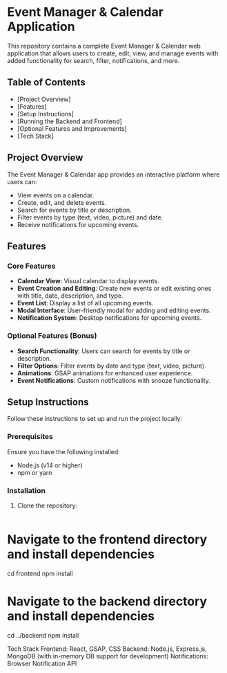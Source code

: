 # Event Manager & Calendar Application

This repository contains a complete Event Manager & Calendar web application that allows users to create, edit, view, and manage events with added functionality for search, filter, notifications, and more.

## Table of Contents
- [Project Overview]
- [Features]
- [Setup Instructions]
- [Running the Backend and Frontend]
- [Optional Features and Improvements]
- [Tech Stack]
## Project Overview
The Event Manager & Calendar app provides an interactive platform where users can:
- View events on a calendar.
- Create, edit, and delete events.
- Search for events by title or description.
- Filter events by type (text, video, picture) and date.
- Receive notifications for upcoming events.

## Features
### Core Features
- **Calendar View**: Visual calendar to display events.
- **Event Creation and Editing**: Create new events or edit existing ones with title, date, description, and type.
- **Event List**: Display a list of all upcoming events.
- **Modal Interface**: User-friendly modal for adding and editing events.
- **Notification System**: Desktop notifications for upcoming events.

### Optional Features (Bonus)
- **Search Functionality**: Users can search for events by title or description.
- **Filter Options**: Filter events by date and type (text, video, picture).
- **Animations**: GSAP animations for enhanced user experience.
- **Event Notifications**: Custom notifications with snooze functionality.

## Setup Instructions
Follow these instructions to set up and run the project locally:

### Prerequisites
Ensure you have the following installed:
- Node.js (v14 or higher)
- npm or yarn

### Installation
1. Clone the repository:
   ```bash https://github.com/tentaciaon/calender-app.git

  # Navigate to the frontend directory and install dependencies
cd frontend
npm install

# Navigate to the backend directory and install dependencies
cd ../backend
npm install 

Tech Stack
Frontend: React, GSAP, CSS
Backend: Node.js, Express.js, MongoDB (with in-memory DB support for development)
Notifications: Browser Notification API



  
